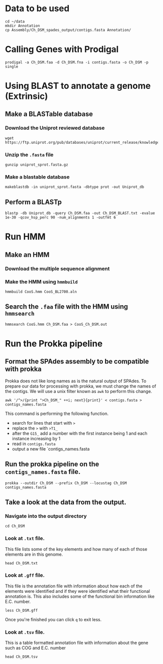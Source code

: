 # Data to be used

```{BASH}
cd ~/data
mkdir Annotation
cp Assembly/Ch_DSM_spades_output/contigs.fasta Annotation/
```

# Calling Genes with Prodigal
```{BASH}
prodigal -a Ch_DSM.faa -d Ch_DSM.fna -i contigs.fasta -o Ch_DSM -p single
```

# Using BLAST to annotate a genome (Extrinsic)
## Make a BLASTable database

### Download the Uniprot reviewed database
```{BASH}
wget https://ftp.uniprot.org/pub/databases/uniprot/current_release/knowledgebase/complete/uniprot_sprot.fasta.gz
```
### Unzip the `.fasta` file
```{BASH}
gunzip uniprot_sprot.fasta.gz 
```

### Make a blastable database
```{BASH}
makeblastdb -in uniprot_sprot.fasta -dbtype prot -out Uniprot_db
```
## Perform a BLASTp

```{BASH}
blastp -db Uniprot_db -query Ch_DSM.faa -out Ch_DSM_BLAST.txt -evalue 1e-30 -qcov_hsp_perc 90 -num_alignments 1 -outfmt 6 
```

# Run HMM

## Make an HMM

### Download the multiple sequence alignment

### Make the HMM using `hmmbuild`
```{BASH}
hmmbuild CooS.hmm CooS_BL2700.aln
```

## Search the `.faa` file with the HMM using `hmmsearch`
```{BASH}
hmmsearch CooS.hmm Ch_DSM.faa > CooS_Ch_DSM.out
```
# Run the Prokka pipeline
## Format the SPAdes assembly to be compatible with prokka
Prokka does not like long names as is the natural output of SPAdes.  To prepare our data for processing with prokka, we must change the names of the contigs.  We will use a unix filter known as `awk` to perform this change.
```{BASH}
awk '/^>/{print ">Ch_DSM_" ++i; next}{print}' < contigs.fasta > contigs_names.fasta
```
This command is performing the following function.
-  search for lines that start with `>`
-  replace the `>` with `>T1_`
-  after the `G15_` add a number with the first instance being 1 and each instance increasing by 1
-  read in `contigs.fasta`
-  output a new file `contigs_names.fasta

## Run the prokka pipeline on the `contigs_names.fasta` file.
```{BASH}
prokka --outdir Ch_DSM --prefix Ch_DSM --locustag Ch_DSM contigs_names.fasta
```

## Take a look at the data from the output.

### Navigate into the output directory
```{BASH}
cd Ch_DSM
```
### Look at `.txt` file.
This file lists some of the key elements and how many of each of those elements are in this genome.

```{BASH}
head Ch_DSM.txt
```
### Look at `.gff` file.
This file is the annotation file with information about how each of the elements were identified and if they were identified what their functional annotation is. This also includes some of the functional bin information like E.C. number.

```{BASH}
less Ch_DSM.gff
```
Once you're finished you can click `q` to exit less.

### Look at `.tsv` file.
This is a table formatted annotation file with information about the gene such as COG and E.C. number

```{BASH}
head Ch_DSM.tsv
```
